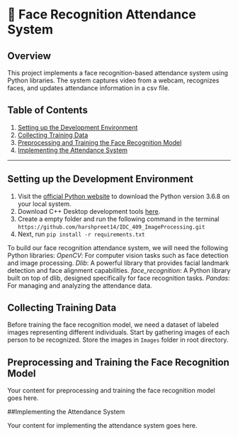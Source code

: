 # 📌 Face Recognition Attendance System 

## Overview

This project implements a face recognition-based attendance system using Python libraries. The system captures video from a webcam, recognizes faces, and updates attendance information in a csv file. 
## Table of Contents
1. [Setting up the Development Environment](#setting-up-the-development-environment)
2. [Collecting Training Data](#collecting-training-data)
3. [Preprocessing and Training the Face Recognition Model](#preprocessing-and-training-the-face-recognition-model)
4. [Implementing the Attendance System](#implementing-the-attendance-system)

---

## Setting up the Development Environment
<a name="setting-up-the-development-environment"></a>

1. Visit the [official Python website](https://www.python.org/downloads/release) to download the Python version 3.6.8 on your local system.
2. Download C++ Desktop development tools [here](https://code.visualstudio.com/docs/languages/cpp).
3. Create a empty folder and run the following command in the terminal ```https://github.com/harshpreet14/IDC_409_ImageProcessing.git```
4. Next, run ```pip install -r requirements.txt```
   
To build our face recognition attendance system, we will need the following Python libraries:
*OpenCV*: For computer vision tasks such as face detection and image processing.
*Dlib*: A powerful library that provides facial landmark detection and face alignment capabilities.
*face_recognition*: A Python library built on top of dlib, designed specifically for face recognition tasks.
*Pandas*: For managing and analyzing the attendance data.


## Collecting Training Data
<a name="collecting-training-data"></a>

Before training the face recognition model, we need a dataset of labeled images representing different individuals. Start by gathering images of each person to be recognized. 
Store the images in ```Images``` folder in root directory.

## Preprocessing and Training the Face Recognition Model
<a name="preprocessing-and-training-the-face-recognition-model"></a>

Your content for preprocessing and training the face recognition model goes here.

##Implementing the Attendance System
<a name="implementing-the-attendance-system"></a>

Your content for implementing the attendance system goes here.

